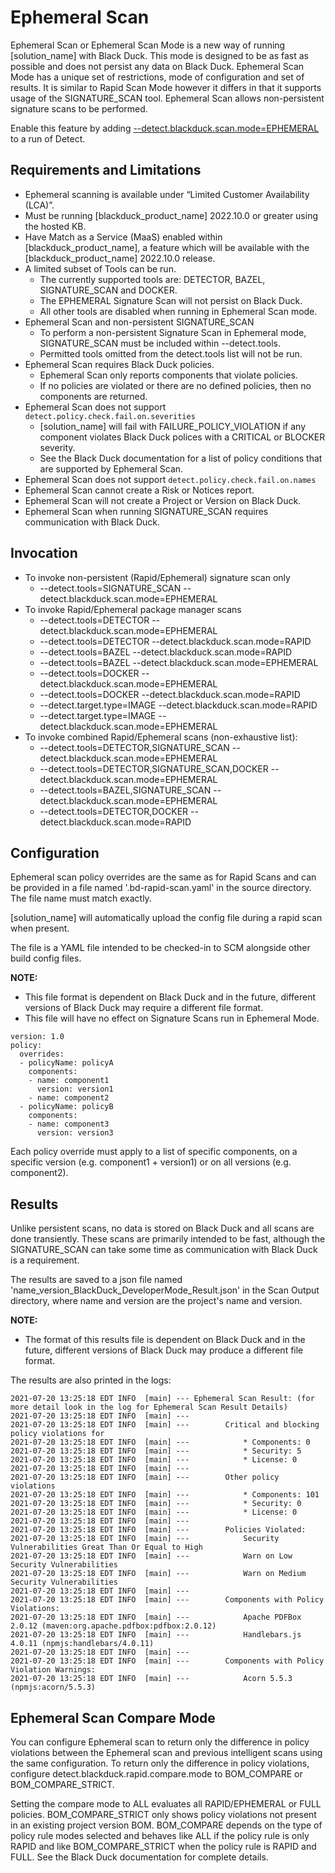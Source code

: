 # Ephemeral Scan

Ephemeral Scan or Ephemeral Scan Mode is a new way of running [solution_name] with Black Duck. This mode is designed to be as fast as possible and does not persist any data on Black Duck. Ephemeral Scan Mode has a unique set of restrictions, mode of configuration and set of results.  It is similar to Rapid Scan Mode however it differs in that it supports usage of the SIGNATURE_SCAN tool.  Ephemeral Scan allows non-persistent signature scans to be performed.

Enable this feature by adding [--detect.blackduck.scan.mode=EPHEMERAL](../properties/configuration/blackduck-server.md#detect-scan-mode-advanced) to a run of Detect.

## Requirements and Limitations

 * Ephemeral scanning is available under “Limited Customer Availability (LCA)”.
 * Must be running [blackduck_product_name] 2022.10.0 or greater using the hosted KB.
 * Have Match as a Service (MaaS) enabled within [blackduck_product_name], a feature which will be available with the [blackduck_product_name] 2022.10.0 release.
 * A limited subset of Tools can be run.
    * The currently supported tools are: DETECTOR, BAZEL, SIGNATURE_SCAN and DOCKER.
    * The EPHEMERAL Signature Scan will not persist on Black Duck. 
    * All other tools are disabled when running in Ephemeral Scan mode.
 * Ephemeral Scan and non-persistent SIGNATURE_SCAN
    * To perform a non-persistent Signature Scan in Ephemeral mode, SIGNATURE_SCAN must be included within --detect.tools.
    * Permitted tools omitted from the detect.tools list will not be run.
 * Ephemeral Scan requires Black Duck policies. 
    * Ephemeral Scan only reports components that violate policies. 
    * If no policies are violated or there are no defined policies, then no components are returned.
 * Ephemeral Scan does not support ```detect.policy.check.fail.on.severities```
    * [solution_name] will fail with FAILURE_POLICY_VIOLATION if any component violates Black Duck polices with a CRITICAL or BLOCKER severity. 
    * See the Black Duck documentation for a list of policy conditions that are supported by Ephemeral Scan. 
 * Ephemeral Scan does not support ```detect.policy.check.fail.on.names```
 * Ephemeral Scan cannot create a Risk or Notices report.
 * Ephemeral Scan will not create a Project or Version on Black Duck.
 * Ephemeral Scan when running SIGNATURE_SCAN requires communication with Black Duck.
 
## Invocation
 * To invoke non-persistent (Rapid/Ephemeral) signature scan only
    * --detect.tools=SIGNATURE_SCAN --detect.blackduck.scan.mode=EPHEMERAL
 * To invoke Rapid/Ephemeral package manager scans
    * --detect.tools=DETECTOR --detect.blackduck.scan.mode=EPHEMERAL
    * --detect.tools=DETECTOR --detect.blackduck.scan.mode=RAPID
    * --detect.tools=BAZEL --detect.blackduck.scan.mode=RAPID
    * --detect.tools=BAZEL --detect.blackduck.scan.mode=EPHEMERAL
    * --detect.tools=DOCKER --detect.blackduck.scan.mode=EPHEMERAL
    * --detect.tools=DOCKER --detect.blackduck.scan.mode=RAPID
    * --detect.target.type=IMAGE --detect.blackduck.scan.mode=RAPID
    * --detect.target.type=IMAGE --detect.blackduck.scan.mode=EPHEMERAL
 * To invoke combined Rapid/Ephemeral scans (non-exhaustive list):
    * --detect.tools=DETECTOR,SIGNATURE_SCAN --detect.blackduck.scan.mode=EPHEMERAL
    * --detect.tools=DETECTOR,SIGNATURE_SCAN,DOCKER --detect.blackduck.scan.mode=EPHEMERAL
    * --detect.tools=BAZEL,SIGNATURE_SCAN --detect.blackduck.scan.mode=EPHEMERAL
    * --detect.tools=DETECTOR,DOCKER --detect.blackduck.scan.mode=RAPID

## Configuration

Ephemeral scan policy overrides are the same as for Rapid Scans and can be provided in a file named '.bd-rapid-scan.yaml' in the source directory. The file name must match exactly.

[solution_name] will automatically upload the config file during a rapid scan when present.

The file is a YAML file intended to be checked-in to SCM alongside other build config files.

**NOTE:**
 * This file format is dependent on Black Duck and in the future, different versions of Black Duck may require a different file format.
 * This file will have no effect on Signature Scans run in Ephemeral Mode.

```
version: 1.0
policy:
  overrides:
  - policyName: policyA
    components:
    - name: component1
      version: version1
    - name: component2
  - policyName: policyB
    components:
    - name: component3
      version: version3
```

Each policy override must apply to a list of specific components, on a specific version (e.g. component1 + version1) or on all versions (e.g. component2).

## Results

Unlike persistent scans, no data is stored on Black Duck and all scans are done transiently. These scans are primarily intended to be fast, although the SIGNATURE_SCAN can take some time as communication with Black Duck is a requirement.

The results are saved to a json file named 'name_version_BlackDuck_DeveloperMode_Result.json' in the Scan Output directory, where name and version are the project's name and version.

**NOTE:**
 * The format of this results file is dependent on Black Duck and in the future, different versions of Black Duck may produce a different file format.

The results are also printed in the logs:
```
2021-07-20 13:25:18 EDT INFO  [main] --- Ephemeral Scan Result: (for more detail look in the log for Ephemeral Scan Result Details)
2021-07-20 13:25:18 EDT INFO  [main] ---
2021-07-20 13:25:18 EDT INFO  [main] --- 		Critical and blocking policy violations for
2021-07-20 13:25:18 EDT INFO  [main] --- 			* Components: 0
2021-07-20 13:25:18 EDT INFO  [main] --- 			* Security: 5
2021-07-20 13:25:18 EDT INFO  [main] --- 			* License: 0
2021-07-20 13:25:18 EDT INFO  [main] ---
2021-07-20 13:25:18 EDT INFO  [main] --- 		Other policy violations
2021-07-20 13:25:18 EDT INFO  [main] --- 			* Components: 101
2021-07-20 13:25:18 EDT INFO  [main] --- 			* Security: 0
2021-07-20 13:25:18 EDT INFO  [main] --- 			* License: 0
2021-07-20 13:25:18 EDT INFO  [main] ---
2021-07-20 13:25:18 EDT INFO  [main] --- 		Policies Violated:
2021-07-20 13:25:18 EDT INFO  [main] --- 			Security Vulnerabilities Great Than Or Equal to High
2021-07-20 13:25:18 EDT INFO  [main] --- 			Warn on Low Security Vulnerabilities
2021-07-20 13:25:18 EDT INFO  [main] --- 			Warn on Medium Security Vulnerabilities
2021-07-20 13:25:18 EDT INFO  [main] ---
2021-07-20 13:25:18 EDT INFO  [main] --- 		Components with Policy Violations:
2021-07-20 13:25:18 EDT INFO  [main] --- 			Apache PDFBox 2.0.12 (maven:org.apache.pdfbox:pdfbox:2.0.12)
2021-07-20 13:25:18 EDT INFO  [main] --- 			Handlebars.js 4.0.11 (npmjs:handlebars/4.0.11)
2021-07-20 13:25:18 EDT INFO  [main] ---
2021-07-20 13:25:18 EDT INFO  [main] --- 		Components with Policy Violation Warnings:
2021-07-20 13:25:18 EDT INFO  [main] --- 			Acorn 5.5.3 (npmjs:acorn/5.5.3)
```

## Ephemeral Scan Compare Mode

You can configure Ephemeral scan to return only the difference in policy violations between the Ephemeral scan and previous intelligent scans using the same configuration. To return only the difference in policy violations, configure detect.blackduck.rapid.compare.mode to BOM_COMPARE or BOM_COMPARE_STRICT.

Setting the compare mode to ALL evaluates all RAPID/EPHEMERAL or FULL policies. BOM_COMPARE_STRICT only shows policy violations not present in an existing project version BOM. BOM_COMPARE depends on the type of policy rule modes selected and behaves like ALL if the policy rule is only RAPID and like BOM_COMPARE_STRICT when the policy rule is RAPID and FULL. See the Black Duck documentation for complete details.

